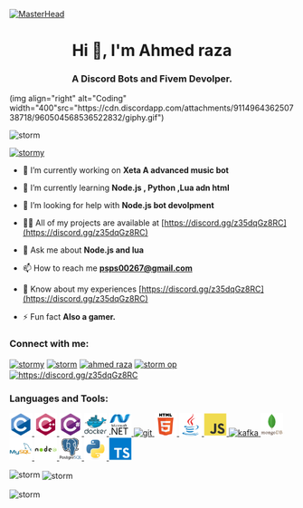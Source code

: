 [![MasterHead](https://www.techbabble.zone/content/images/2021/07/46207-programmer-1.gif)](https://discord.gg/z35dqGz8RC)
<h1 align="center">Hi 👋, I'm Ahmed raza</h1>
<h3 align="center">A Discord Bots and Fivem Devolper.</h3>
(img align="right" alt="Coding" width="400"src="https://cdn.discordapp.com/attachments/911496436250738718/960504568536522832/giphy.gif")

<p align="left"> <img src="https://komarev.com/ghpvc/?username=storm&label=Profile%20views&color=0e75b6&style=flat" alt="storm" /> </p>

<p align="left"> <a href="https://twitter.com/stormy" target="blank"><img src="https://img.shields.io/twitter/follow/stormy?logo=twitter&style=for-the-badge" alt="stormy" /></a> </p>

- 🤖 I’m currently working on **Xeta A advanced music bot**

- 🌱 I’m currently learning **Node.js , Python ,Lua adn html**

- 🤝 I’m looking for help with **Node.js bot devolpment**

- 👨‍💻 All of my projects are available at [https://discord.gg/z35dqGz8RC](https://discord.gg/z35dqGz8RC)

- 💬 Ask me about **Node.js and lua**

- 📫 How to reach me **psps00267@gmail.com**

- 📄 Know about my experiences [https://discord.gg/z35dqGz8RC](https://discord.gg/z35dqGz8RC)

- ⚡ Fun fact **Also a gamer.**

<h3 align="left">Connect with me:</h3>
<p align="left">
<a href="https://twitter.com/stormy" target="blank"><img align="center" src="https://raw.githubusercontent.com/rahuldkjain/github-profile-readme-generator/master/src/images/icons/Social/twitter.svg" alt="stormy" height="30" width="40" /></a>
<a href="https://fb.com/storm" target="blank"><img align="center" src="https://raw.githubusercontent.com/rahuldkjain/github-profile-readme-generator/master/src/images/icons/Social/facebook.svg" alt="storm" height="30" width="40" /></a>
<a href="https://instagram.com/ahmed raza" target="blank"><img align="center" src="https://raw.githubusercontent.com/rahuldkjain/github-profile-readme-generator/master/src/images/icons/Social/instagram.svg" alt="ahmed raza" height="30" width="40" /></a>
<a href="https://www.youtube.com/c/storm op" target="blank"><img align="center" src="https://raw.githubusercontent.com/rahuldkjain/github-profile-readme-generator/master/src/images/icons/Social/youtube.svg" alt="storm op" height="30" width="40" /></a>
<a href="https://discord.gg/https://discord.gg/z35dqGz8RC" target="blank"><img align="center" src="https://raw.githubusercontent.com/rahuldkjain/github-profile-readme-generator/master/src/images/icons/Social/discord.svg" alt="https://discord.gg/z35dqGz8RC" height="30" width="40" /></a>
</p>

<h3 align="left">Languages and Tools:</h3>
<p align="left"> <a href="https://www.cprogramming.com/" target="_blank" rel="noreferrer"> <img src="https://raw.githubusercontent.com/devicons/devicon/master/icons/c/c-original.svg" alt="c" width="40" height="40"/> </a> <a href="https://www.w3schools.com/cpp/" target="_blank" rel="noreferrer"> <img src="https://raw.githubusercontent.com/devicons/devicon/master/icons/cplusplus/cplusplus-original.svg" alt="cplusplus" width="40" height="40"/> </a> <a href="https://www.w3schools.com/cs/" target="_blank" rel="noreferrer"> <img src="https://raw.githubusercontent.com/devicons/devicon/master/icons/csharp/csharp-original.svg" alt="csharp" width="40" height="40"/> </a> <a href="https://www.docker.com/" target="_blank" rel="noreferrer"> <img src="https://raw.githubusercontent.com/devicons/devicon/master/icons/docker/docker-original-wordmark.svg" alt="docker" width="40" height="40"/> </a> <a href="https://dotnet.microsoft.com/" target="_blank" rel="noreferrer"> <img src="https://raw.githubusercontent.com/devicons/devicon/master/icons/dot-net/dot-net-original-wordmark.svg" alt="dotnet" width="40" height="40"/> </a> <a href="https://git-scm.com/" target="_blank" rel="noreferrer"> <img src="https://www.vectorlogo.zone/logos/git-scm/git-scm-icon.svg" alt="git" width="40" height="40"/> </a> <a href="https://www.w3.org/html/" target="_blank" rel="noreferrer"> <img src="https://raw.githubusercontent.com/devicons/devicon/master/icons/html5/html5-original-wordmark.svg" alt="html5" width="40" height="40"/> </a> <a href="https://www.java.com" target="_blank" rel="noreferrer"> <img src="https://raw.githubusercontent.com/devicons/devicon/master/icons/java/java-original.svg" alt="java" width="40" height="40"/> </a> <a href="https://developer.mozilla.org/en-US/docs/Web/JavaScript" target="_blank" rel="noreferrer"> <img src="https://raw.githubusercontent.com/devicons/devicon/master/icons/javascript/javascript-original.svg" alt="javascript" width="40" height="40"/> </a> <a href="https://kafka.apache.org/" target="_blank" rel="noreferrer"> <img src="https://www.vectorlogo.zone/logos/apache_kafka/apache_kafka-icon.svg" alt="kafka" width="40" height="40"/> </a> <a href="https://www.mongodb.com/" target="_blank" rel="noreferrer"> <img src="https://raw.githubusercontent.com/devicons/devicon/master/icons/mongodb/mongodb-original-wordmark.svg" alt="mongodb" width="40" height="40"/> </a> <a href="https://www.mysql.com/" target="_blank" rel="noreferrer"> <img src="https://raw.githubusercontent.com/devicons/devicon/master/icons/mysql/mysql-original-wordmark.svg" alt="mysql" width="40" height="40"/> </a> <a href="https://nodejs.org" target="_blank" rel="noreferrer"> <img src="https://raw.githubusercontent.com/devicons/devicon/master/icons/nodejs/nodejs-original-wordmark.svg" alt="nodejs" width="40" height="40"/> </a> <a href="https://www.postgresql.org" target="_blank" rel="noreferrer"> <img src="https://raw.githubusercontent.com/devicons/devicon/master/icons/postgresql/postgresql-original-wordmark.svg" alt="postgresql" width="40" height="40"/> </a> <a href="https://www.python.org" target="_blank" rel="noreferrer"> <img src="https://raw.githubusercontent.com/devicons/devicon/master/icons/python/python-original.svg" alt="python" width="40" height="40"/> </a> <a href="https://www.typescriptlang.org/" target="_blank" rel="noreferrer"> <img src="https://raw.githubusercontent.com/devicons/devicon/master/icons/typescript/typescript-original.svg" alt="typescript" width="40" height="40"/> </a> </p>

<p><img align="left" src="https://github-readme-stats.vercel.app/api/top-langs?username=storm&show_icons=true&locale=en&layout=compact" alt="storm" /></p>

<p>&nbsp;<img align="center" src="https://github-readme-stats.vercel.app/api?username=storm&show_icons=true&locale=en" alt="storm" /></p>

<p><img align="center" src="https://github-readme-streak-stats.herokuapp.com/?user=storm&" alt="storm" /></p>

